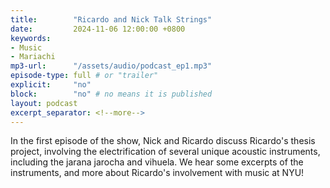 ```yaml
---
title:        "Ricardo and Nick Talk Strings"
date:         2024-11-06 12:00:00 +0800
keywords:
- Music
- Mariachi
mp3-url:      "/assets/audio/podcast_ep1.mp3"
episode-type: full # or "trailer"
explicit:     "no"
block:        "no" # no means it is published
layout: podcast
excerpt_separator: <!--more-->
---
```


In the first episode of the show, Nick and Ricardo discuss Ricardo's thesis project, involving the electrification of several unique acoustic instruments, including the jarana jarocha and vihuela. We hear some excerpts of the instruments, and more about Ricardo's involvement with music at NYU!
